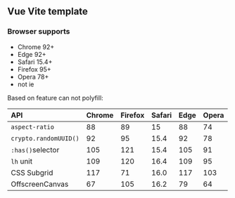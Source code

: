 ## Vue Vite template

### Browser supports

 - Chrome 92+
 - Edge 92+
 - Safari 15.4+
 - Firefox 95+
 - Opera 78+
 - not ie

Based on feature can not polyfill:

| API                   | Chrome | Firefox | Safari | Edge | Opera |
| :-------------------- | :----- | :------ | :----- | :--- | :---- |
| `aspect-ratio`        | 88     | 89      | 15     | 88   | 74    |
| `crypto.randomUUID()` | 92     | 95      | 15.4   | 92   | 78    |
| `:has()`selector      | 105    | 121     | 15.4   | 105  | 91    |
| `lh` unit             | 109    | 120     | 16.4   | 109  | 95    |
| CSS Subgrid           | 117    | 71      | 16.0   | 117  | 103   |
| OffscreenCanvas       | 67     | 105     | 16.2   | 79   | 64    |